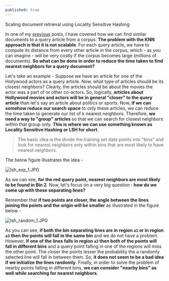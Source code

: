 ```yaml
---
published: true
---
```

Scaling document retrieval using Locality Sensitive Hashing

In one of my [previous](https://akshayjadiya.github.io/euclidean-vs-cosine-distance/) posts, I have covered how we can find similar documents to a query article from a corpus. **The problem with the KNN approach is that it is not scalable**. For each query article, we have to compute its distance from every other article in the corpus, which - as you can imagine - will be very costly if the corpus becomes large (millions of documents). **So what can be done in order to reduce the time taken to find nearest neighbors for a query document?**

Let's take an example - Suppose we have an article for one of the Hollywood actors as a query article. Now, what type of articles should  be its closest neighbors? Clearly, the articles should be about the movies the actor was a part of or other co-actors. So, logically, **articles about Hollywood movies and actors will be in general "closer" to the query article** than let's say an article about politics or sports. Now, **if we can somehow reduce our search space** to only these articles, we can reduce the time taken to generate our list of k nearest neighbors. Therefore, **we need a way to "group" articles** so that we can search for closest neighbors within that group only. **This is where we can use something known as Locality Sensitive Hashing or LSH for short**. 

> The basic idea is the divide the training set data points into "bins" and look for nearest neighbors only within bins that are most likely to have nearest neighbors.

The below figure illustrates the idea - 

![lsh_exp_1.JPG]({{site.baseurl}}/images/lsh_1/lsh_exp_1.JPG)


As we can see, **for the red query point, nearest neighbors are most likely to be found in Bin 2**. Now, let's focus on a very big question : **how do we come up with these separating lines?**

Remember that **if two points are closer, the angle between the lines joining the points and the origin will be smaller** as illustrated in the figure below - 

![lsh_random_1.JPG]({{site.baseurl}}/images/lsh_1/lsh_random_1.JPG)


As you can see, **if both the bin separating lines are in region `a1` or in region `a3` then the points will fall in the same bin** and we do not have a problem. However, **if one of the lines falls in region `a3` then both of the points will fall in different bins** and a query point falling in one of the regions will miss the other point. The closer the points lesser the probability the a randomly selected line will fall in between them. So, **it does not seem to be a bad idea if we initialize the lines randomly**. Finally, in order to solve the problem of nearby points falling in different bins, **we can consider "nearby bins" as well while searching for nearest neighbors**.  